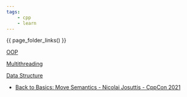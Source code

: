 ```yaml
---
tags:
    - cpp
    - learn
---
```



{{ page_folder_links() }}

<div class="grid-container">
    <div class="grid-item">
        <a href="oop">
        <p>OOP</p>
        </a>
    </div>
    <div class="grid-item">
    <a href="multithread">
        <p>Multithreading</p>
        </a>
    </div>
    <div class="grid-item">
        <a href="data_structure">
        <p>Data Structure</p>
        </a>
    </div>
    
</div>

- [Back to Basics: Move Semantics - Nicolai Josuttis - CppCon 2021](https://youtu.be/Bt3zcJZIalk)